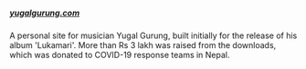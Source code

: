 ##### [yugalgurung.com](https://yugalgurung.com)

A personal site for musician Yugal Gurung, built initially for the release of his album 'Lukamari'. More than Rs 3 lakh was raised from the downloads, which was donated to COVID-19 response teams in Nepal.
